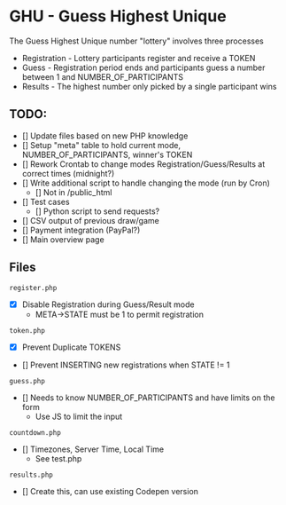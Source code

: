 # GHU - Guess Highest Unique

The Guess Highest Unique number "lottery" involves three processes
* Registration - Lottery participants register and receive a TOKEN
* Guess - Registration period ends and participants guess a number between 1 and NUMBER_OF_PARTICIPANTS
* Results - The highest number only picked by a single participant wins

## TODO:

 - [] Update files based on new PHP knowledge
 - [] Setup "meta" table to hold current mode, NUMBER_OF_PARTICIPANTS, winner's TOKEN
 - [] Rework Crontab to change modes Registration/Guess/Results at correct times (midnight?)
 - [] Write additional script to handle changing the mode (run by Cron)
    - []  Not in /public_html
 - [] Test cases
    - []  Python script to send requests?
 - [] CSV output of previous draw/game
 - [] Payment integration (PayPal?)
 - [] Main overview page

## Files

```
register.php
```
 - [x] Disable Registration during Guess/Result mode
    - META->STATE must be 1 to permit registration

```
token.php
```
 - [x] Prevent Duplicate TOKENS
 - [] Prevent INSERTING new registrations when STATE != 1
```
guess.php
```
 - [] Needs to know NUMBER_OF_PARTICIPANTS and have limits on the form
    - Use JS to limit the input
```
countdown.php
```
 - [] Timezones, Server Time, Local Time
    - See test.php

```
results.php
```
 - [] Create this, can use existing Codepen version
